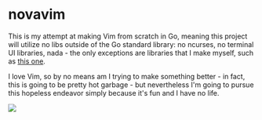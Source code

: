 # novavim
This is my attempt at making Vim from scratch in Go, meaning this project will utilize no libs outside of the Go standard library: no ncurses, no terminal UI libraries, nada - the only exceptions are libraries that I make myself, such as <a href="https://github.com/solidiquis/ansigo">this one</a>.

I love Vim, so by no means am I trying to make something better - in fact, this is going to be pretty hot garbage - but nevertheless I'm going to pursue this hopeless endeavor simply because it's fun and I have no life.

<img src="https://github.com/solidiquis/solidiquis/blob/master/assets/novavim.gif?raw=true">
